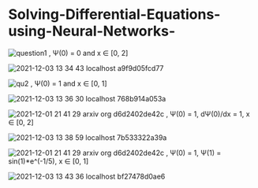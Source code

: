 # Solving-Differential-Equations-using-Neural-Networks-

![question1](https://user-images.githubusercontent.com/52671445/144845678-7f79dba2-0ef6-4049-8a48-52c5e3ebcba5.jpg)
,  Ψ(0) = 0 and x ∈ [0, 2]

![2021-12-03 13 34 43 localhost a9f9d05fcd77](https://user-images.githubusercontent.com/52671445/144845699-74492e0d-fbcb-4ee6-b8f6-d87f75329301.png)


![qu2](https://user-images.githubusercontent.com/52671445/144846039-b05a72bb-7eff-419a-bea2-84f191df98c5.jpg)
  ,  Ψ(0) = 1 and x ∈ [0, 1]

![2021-12-03 13 36 30 localhost 768b914a053a](https://user-images.githubusercontent.com/52671445/144846051-1c3eb64c-2f6e-42ad-a89d-65e380f2d78c.png)


![2021-12-01 21 41 29 arxiv org d6d2402de42c](https://user-images.githubusercontent.com/52671445/144846131-77d16208-d9be-4a0e-99d3-dd0513e63bc4.png)
,  Ψ(0) = 1, dΨ(0)/dx = 1, x ∈ [0, 2]


![2021-12-03 13 38 59 localhost 7b533322a39a](https://user-images.githubusercontent.com/52671445/144846155-304e11ba-72c6-4d68-983c-6f113eaef24f.png)


![2021-12-01 21 41 29 arxiv org d6d2402de42c](https://user-images.githubusercontent.com/52671445/144846167-ef1fc5c3-81d6-4882-9298-f12a0ce6c295.png)
,  Ψ(0) = 1, Ψ(1) = sin(1)*e^(-1/5), x ∈ [0, 1]


![2021-12-03 13 43 36 localhost bf27478d0ae6](https://user-images.githubusercontent.com/52671445/144846168-8bdd144c-9f2c-449b-9e11-beb35693f369.png)
